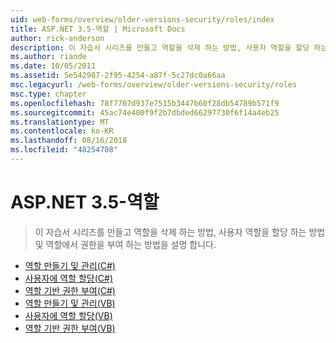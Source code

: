 ```yaml
---
uid: web-forms/overview/older-versions-security/roles/index
title: ASP.NET 3.5-역할 | Microsoft Docs
author: rick-anderson
description: 이 자습서 시리즈를 만들고 역할을 삭제 하는 방법, 사용자 역할을 할당 하는 방법 및 역할에서 권한을 부여 하는 방법을 설명 합니다.
ms.author: riande
ms.date: 10/05/2011
ms.assetid: 5e542987-2f95-4254-a87f-5c27dc0a66aa
msc.legacyurl: /web-forms/overview/older-versions-security/roles
msc.type: chapter
ms.openlocfilehash: 78f7707d937e7515b3447b60f28db54789b571f9
ms.sourcegitcommit: 45ac74e400f9f2b7dbded66297730f6f14a4eb25
ms.translationtype: MT
ms.contentlocale: ko-KR
ms.lasthandoff: 08/16/2018
ms.locfileid: "48254708"
---
```

<a name="aspnet-35---roles"></a>ASP.NET 3.5-역할
====================
> 이 자습서 시리즈를 만들고 역할을 삭제 하는 방법, 사용자 역할을 할당 하는 방법 및 역할에서 권한을 부여 하는 방법을 설명 합니다.


- [역할 만들기 및 관리(C#)](creating-and-managing-roles-cs.md)
- [사용자에 역할 할당(C#)](assigning-roles-to-users-cs.md)
- [역할 기반 권한 부여(C#)](role-based-authorization-cs.md)
- [역할 만들기 및 관리(VB)](creating-and-managing-roles-vb.md)
- [사용자에 역할 할당(VB)](assigning-roles-to-users-vb.md)
- [역할 기반 권한 부여(VB)](role-based-authorization-vb.md)
